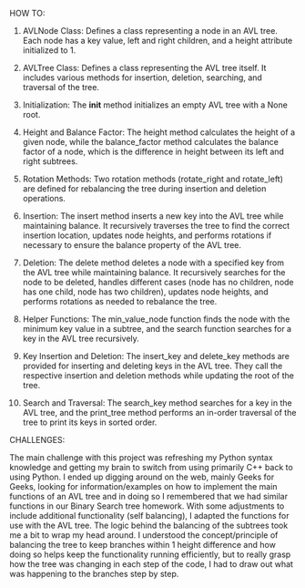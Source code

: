 HOW TO:
1. AVLNode Class: Defines a class representing a node in an AVL tree. Each node has a key value, left and right children, and a height attribute initialized to 1.

2. AVLTree Class: Defines a class representing the AVL tree itself. It includes various methods for insertion, deletion, searching, and traversal of the tree.

3. Initialization: The __init__ method initializes an empty AVL tree with a None root.

4. Height and Balance Factor: The height method calculates the height of a given node, while the balance_factor method calculates the balance factor of a node, which is the difference in height between its left and right subtrees.

5. Rotation Methods: Two rotation methods (rotate_right and rotate_left) are defined for rebalancing the tree during insertion and deletion operations.

6. Insertion: The insert method inserts a new key into the AVL tree while maintaining balance. It recursively traverses the tree to find the correct insertion location, updates node heights, and performs rotations if necessary to ensure the balance property of the AVL tree.

7. Deletion: The delete method deletes a node with a specified key from the AVL tree while maintaining balance. It recursively searches for the node to be deleted, handles different cases (node has no children, node has one child, node has two children), updates node heights, and performs rotations as needed to rebalance the tree.

8. Helper Functions: The min_value_node function finds the node with the minimum key value in a subtree, and the search function searches for a key in the AVL tree recursively.

9. Key Insertion and Deletion: The insert_key and delete_key methods are provided for inserting and deleting keys in the AVL tree. They call the respective insertion and deletion methods while updating the root of the tree.

10. Search and Traversal: The search_key method searches for a key in the AVL tree, and the print_tree method performs an in-order traversal of the tree to print its keys in sorted order.

CHALLENGES:

The main challenge with this project was refreshing my Python syntax knowledge and getting my brain to switch from using primarily C++ back to using Python. I ended up digging around on the web, mainly Geeks for Geeks, looking for information/examples on how to implement the main functions of an AVL tree and in doing so I remembered that we had similar functions in our Binary Search tree homework. With some adjustments to include additional functionality (self balancing), I adapted the functions for use with the AVL tree. The logic behind the balancing of the subtrees took me a bit to wrap my head around. I understood the concept/principle of balancing the tree to keep branches within 1 height difference and how doing so helps keep the functionality running efficiently, but to really grasp how the tree was changing in each step of the code, I had to draw out what was happening to the branches step by step. 
